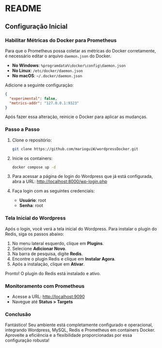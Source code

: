 # README

## Configuração Inicial

### Habilitar Métricas do Docker para Prometheus

Para que o Prometheus possa coletar as métricas do Docker corretamente, é necessário editar o arquivo `daemon.json` do Docker.

- **No Windows**: `%programdata%\docker\config\daemon.json`
- **No Linux**: `/etc/docker/daemon.json`
- **No macOS**: `~/.docker/daemon.json`

Adicione a seguinte configuração:

```json
{
  "experimental": false,
  "metrics-addr": "127.0.0.1:9323"
}
```

Após fazer essa alteração, reinicie o Docker para aplicar as mudanças.

### Passo a Passo

1. Clone o repositório:
   ```bash
   git clone https://github.com/marioguiW/wordpressDocker.git
   ```

2. Inicie os containers:
   ```bash
   docker compose up -d
   ```

3. Para acessar a página de login do Wordpress que já está configurada, abra a URL:
   [http://localhost:8000/wp-login.php](http://localhost:8000/wp-login.php)

4. Faça login com as seguintes credenciais:
   - **Usuário**: root
   - **Senha**: root

### Tela Inicial do Wordpress

Após o login, você verá a tela inicial do Wordpress. Para instalar o plugin do Redis, siga os passos abaixo:

1. No menu lateral esquerdo, clique em **Plugins**.
2. Selecione **Adicionar Novo**.
3. Na barra de pesquisa, digite **Redis**.
4. Encontre o plugin Redis e clique em **Instalar Agora**.
5. Após a instalação, clique em **Ativar**.

Pronto! O plugin do Redis está instalado e ativo.

### Monitoramento com Prometheus

- Acesse a URL: [http://localhost:9090](http://localhost:9090)
- Navegue até **Status > Targets**

### Conclusão

Fantástico! Seu ambiente está completamente configurado e operacional, integrando Wordpress, MySQL, Redis e Prometheus em containers Docker. Aproveite a eficiência e a flexibilidade proporcionadas por essa configuração robusta!